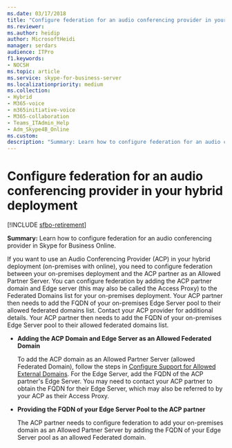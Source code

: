 ```yaml
---
ms.date: 03/17/2018
title: "Configure federation for an audio conferencing provider in your hybrid deployment"
ms.reviewer: 
ms.author: heidip
author: MicrosoftHeidi
manager: serdars
audience: ITPro
f1.keywords:
- NOCSH
ms.topic: article
ms.service: skype-for-business-server
ms.localizationpriority: medium
ms.collection: 
- Hybrid 
- M365-voice
- m365initiative-voice
- M365-collaboration
- Teams_ITAdmin_Help
- Adm_Skype4B_Online
ms.custom:
description: "Summary: Learn how to configure federation for an audio conferencing provider in Skype for Business Online."
---
```


# Configure federation for an audio conferencing provider in your hybrid deployment

[!INCLUDE [sfbo-retirement](../../Hub/includes/sfbo-retirement.md)]

**Summary:** Learn how to configure federation for an audio conferencing provider in Skype for Business Online.

If you want to use an Audio Conferencing Provider (ACP) in your hybrid deployment (on-premises with online), you need to configure federation between your on-premises deployment and the ACP partner as an Allowed Partner Server. You can configure federation by adding the ACP partner domain and Edge server (this may also be called the Access Proxy) to the Federated Domains list for your on-premises deployment. Your ACP partner then needs to add the FQDN of your on-premises Edge Server pool to their allowed federated domains list. Contact your ACP provider for additional details. Your ACP partner then needs to add the FQDN of your on-premises Edge Server pool to their allowed federated domains list.

- **Adding the ACP Domain and Edge Server as an Allowed Federated Domain**

    To add the ACP domain as an Allowed Partner Server (allowed Federated Domain), follow the steps in [Configure Support for Allowed External Domains](/previous-versions/office/lync-server-2013/lync-server-2013-configure-support-for-allowed-external-domains). For the Edge Server, add the FQDN of the ACP partner's Edge Server. You may need to contact your ACP partner to obtain the FQDN for their Edge Server, which may also be referred to by your ACP as their Access Proxy.

- **Providing the FQDN of your Edge Server Pool to the ACP partner**

    The ACP partner needs to configure federation to add your on-premises domain as an Allowed Partner Server by adding the FQDN of your Edge Server pool as an allowed Federated domain.
